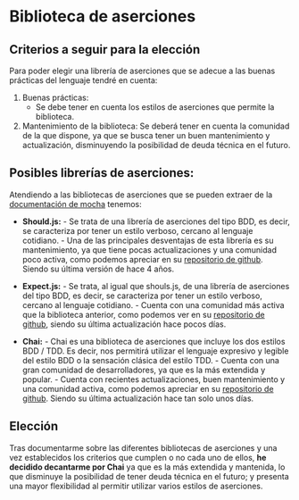 # Biblioteca de aserciones

## Criterios a seguir para la elección
Para poder elegir una librería de aserciones que se adecue a las buenas prácticas del lenguaje tendré en cuenta:
1.	Buenas prácticas:
      - Se debe tener en cuenta los estilos de aserciones que permite la biblioteca.
2.	Mantenimiento de la biblioteca: Se deberá tener en cuenta la comunidad de la que dispone, ya que se busca tener un buen mantenimiento y actualización, disminuyendo la posibilidad de deuda técnica en el futuro.

## Posibles librerías de aserciones:
Atendiendo a las bibliotecas de aserciones que se pueden extraer de la [documentación de mocha]( https://mochajs.org/#assertions) tenemos:

* **Should.js:**
      - Se trata de una librería de aserciones del tipo BDD, es decir, se caracteriza por tener un estilo verboso, cercano al lenguaje cotidiano.
      - Una de las principales desventajas de esta librería es su mantenimiento, ya que tiene pocas actualizaciones y una comunidad poco activa, como podemos apreciar en su [repositorio de github]( https://github.com/shouldjs/should.js). Siendo su última versión de hace 4 años.
      
* **Expect.js:**
      - Se trata, al igual que shouls.js, de una librería de aserciones del tipo BDD, es decir, se caracteriza por tener un estilo verboso, cercano al lenguaje cotidiano.
      - Cuenta con una comunidad más activa que la biblioteca anterior, como podemos ver en su [repositorio de github](https://github.com/Automattic/expect.js), siendo su última actualización hace pocos días.
     
* **Chai:**
      - Chai es una biblioteca de aserciones que incluye los dos estilos BDD / TDD. Es decir, nos permitirá utilizar el lenguaje expresivo y legible del estilo BDD o la sensación clásica del estilo TDD.
      -  Cuenta con una gran comunidad de desarrolladores, ya que es la más extendida y popular.
      - Cuenta con recientes actualizaciones, buen mantenimiento y una comunidad activa, como podemos apreciar en su [repositorio de github]( https://github.com/chaijs/chai). Siendo su última actualización hace tan solo unos días.

## Elección
Tras documentarme sobre las diferentes bibliotecas de aserciones y una vez establecidos los criterios que cumplen o no cada uno de ellos, **he decidido decantarme por Chai** ya que es la más extendida y mantenida, lo que disminuye la posibilidad de tener deuda técnica en el futuro; y presenta una mayor flexibilidad al permitir utilizar varios estilos de aserciones.